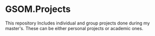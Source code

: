 # GSOM.Projects
This repository Includes individual and group projects done during my master's. These can be either personal projects or academic ones.
